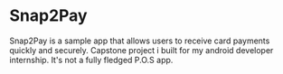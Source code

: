 # Snap2Pay

Snap2Pay is a sample app that allows users to receive card payments quickly and securely. Capstone project i built for my android developer internship. It's not a fully fledged P.O.S app. 
